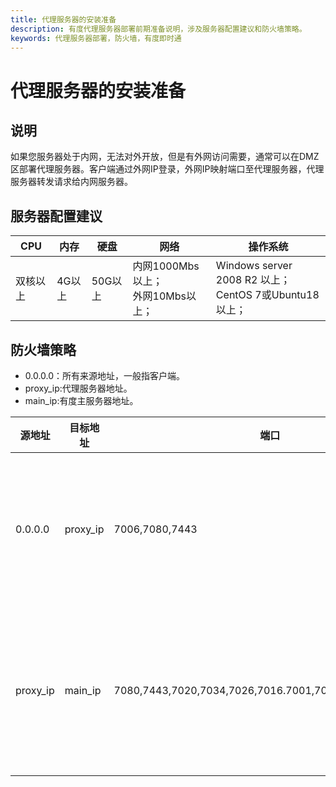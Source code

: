 ```yaml
---
title: 代理服务器的安装准备
description: 有度代理服务器部署前期准备说明，涉及服务器配置建议和防火墙策略。
keywords: 代理服务器部署，防火墙，有度即时通
---
```


# 代理服务器的安装准备

## 说明

​如果您服务器处于内网，无法对外开放，但是有外网访问需要，通常可以在DMZ区部署代理服务器。客户端通过外网IP登录，外网IP映射端口至代理服务器，代理服务器转发请求给内网服务器。

## 服务器配置建议

| CPU      | 内存   | 硬盘    | 网络                                 | 操作系统                                                  |
| -------- | ------ | ------- | ------------------------------------ | --------------------------------------------------------- |
| 双核以上 | 4G以上 | 50G以上 | 内网1000Mbs以上；<br>外网10Mbs以上； | Windows server 2008 R2 以上；<br>CentOS 7或Ubuntu18以上； |

## 防火墙策略

- 0.0.0.0：所有来源地址，一般指客户端。
- proxy_ip:代理服务器地址。
- main_ip:有度主服务器地址。

| 源地址   | 目标地址 | 端口                                                   | 备注                   |
| -------- | -------- | ------------------------------------------------------ | ---------------------- |
| 0.0.0.0  | proxy_ip | 7006,7080,7443                                         | 客户端访问代理服务器   |
| proxy_ip | main_ip  | 7080,7443,7020,7034,7026,7016.7001,7002,7009,7010,7015 | 代理服务器访问主服务器 |

